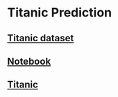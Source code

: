 
# Titanic Prediction

## [Titanic dataset](https://www.kaggle.com/competitions/titanic/data)

## [Notebook](./titanic.ipynb)

## [Titanic](https://www.kaggle.com/competitions/titanic/overview)



